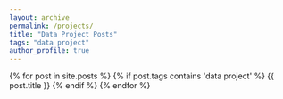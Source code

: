 ```yaml
---
layout: archive
permalink: /projects/
title: "Data Project Posts"
tags: "data project"
author_profile: true
---
```


{% for post in site.posts %}
 {% if post.tags contains 'data project' %}
  {{ post.title }}
 {% endif %}
{% endfor %}
